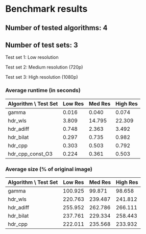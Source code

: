 # Benchmark results

## Number of tested algorithms: 4
## Number of test sets: 3

Test set 1: Low resolution

Test set 2: Medium resolution (720p)

Test set 3: High resolution (1080p)

### Average runtime (in seconds)
Algorithm \ Test Set | Low Res | Med Res | High Res
---|---|---|---
gamma|                  0.016|                  0.040|                  0.074
hdr_wls|                  3.809|                 14.795|                 22.309
hdr_adiff|                  0.748|                  2.363|                  3.492
hdr_bilat|                  0.297|                  0.735|                  0.982
hdr_cpp|                  0.303|                  0.503|                  0.792
hdr_cpp_const_O3|                  0.224|                  0.361|                  0.503


### Average size (% of original image)
Algorithm \ Test Set | Low Res | Med Res | High Res
---|---|---|---
gamma|                100.925|                 99.871|                 98.658
hdr_wls|                220.763|                239.487|                241.812
hdr_adiff|                255.952|                262.786|                266.111
hdr_bilat|                237.761|                229.334|                258.443
hdr_cpp|                222.011|                235.568|                233.932
